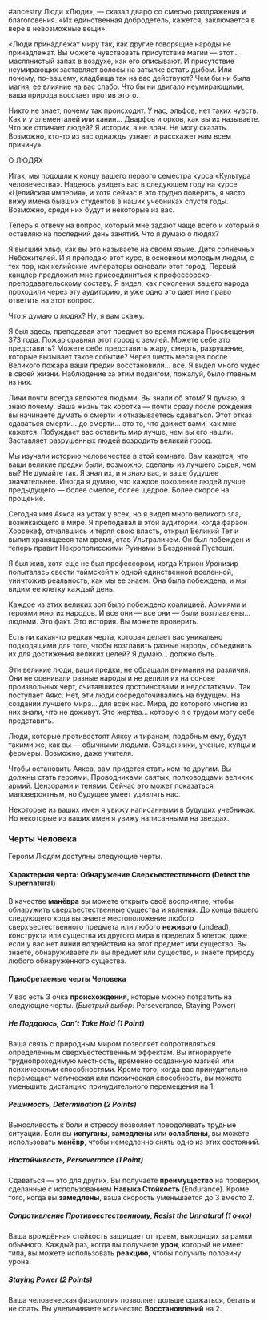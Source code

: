#ancestry 
Люди 
«Люди», — сказал дварф со смесью раздражения и благоговения. «Их единственная добродетель, кажется, заключается в вере в невозможные вещи».  

 «Люди принадлежат миру так, как другие говорящие народы не принадлежат. Вы можете чувствовать присутствие магии — этот... маслянистый запах в воздухе, как его описывают.   И присутствие неумирающих заставляет волосы на затылке встать дыбом. Или почему, по-вашему, кладбища так на вас действуют? Чем бы ни была магия, ее влияние на вас слабо. Что бы ни двигало неумирающими,  ваша природа восстает против этого. 

Никто не знает, почему так происходит. У нас, эльфов, нет таких чувств. Как и у элементалей или канин... Дварфов и орков, как вы их называете. Что же отличает людей?
Я историк, а не врач. Не могу сказать. Возможно, кто-то из вас однажды узнает и расскажет нам всем причину». 

О ЛЮДЯХ

Итак, мы подошли к концу вашего первого семестра курса «Культура человечества». Надеюсь увидеть вас в следующем году на курсе «Целийская империя», и хотя сейчас в это трудно поверить, я часто вижу имена бывших студентов в наших учебниках спустя годы. Возможно, среди них будут и некоторые из вас.

Теперь я отвечу на вопрос, который мне задают чаще всего и который я оставляю на последний день занятий. Что я думаю о людях?

Я высший эльф, как вы это называете на своем языке. Дитя солнечных Небожителей. И я преподаю 
этот курс, в основном молодым людям, с тех пор, как келийские императоры основали этот город. Первый канцлер предложил мне присоединиться к профессорско-преподавательскому составу. Я видел, как поколения вашего народа проходили через эту аудиторию, и уже одно это дает мне право ответить на этот вопрос.

Что я думаю о людях? Ну, я вам скажу.

Я был здесь, преподавая этот предмет во время пожара Просвещения 373 года. Пожар сравнял этот город с землей. Можете себе это представить? Можете себе представить жару, смерть, разрушение, которые вызывает такое событие? Через шесть месяцев после Великого пожара ваши предки восстановили... все. Я видел много чудес в своей жизни. Наблюдение за этим подвигом, пожалуй, было главным из них.

Личи почти всегда являются людьми. Вы знали об этом? Я думаю, я знаю почему. Ваша жизнь так коротка — почти сразу после рождения вы начинаете думать о смерти и отказываетесь сдаваться. 
Этот отказ сдаваться смерти... до смерти... это то, что движет вами, как мне кажется. Побуждает вас оставить мир лучше, чем вы его нашли. Заставляет разрушенных людей возродить великий город.

Мы изучали историю человечества в этой комнате. Вам кажется, что ваши великие предки были, возможно, сделаны из лучшего сырья, чем вы? Не думайте так. Я знал их, и я знаю вас, и ваше будущее значительнее. Иногда я думаю, что каждое поколение людей лучше предыдущего — более смелое, более щедрое. Более скорое на прощение.

Сегодня имя Аякса на устах у всех, но я видел много великого зла, возникающего в мире. Я преподавал в этой аудитории, когда фараон Хорсекеф, отчаявшись и теряя свою власть, открыл Великий Тет и выпил хранящееся там время, став Ультраличем. Он был побежден и теперь правит Некрополисскими Руинами в Бездонной Пустоши.

Я был жив, хотя еще не был профессором, когда Ктрион Уронизир попыталась свести таймскейп к одной единственной вселенной, уничтожив реальность, как мы ее знаем. Она была побеждена, и мы видим ее клетку каждый день.


Каждое из этих великих зол было побеждено коалицией. Армиями и героями многих народов. И все они — все они — были возглавлены… людьми. Это факт. Это история. Вы можете проверить.

Есть ли какая-то редкая черта, которая делает вас уникально подходящими для того, чтобы возглавить разные народы, объединить их для достижения великих целей? Я думаю… должно быть.

Эти великие люди, ваши предки, не обращали внимания на различия. Они не оценивали разные народы и не делили их на основе произвольных черт, считавшихся достоинствами и недостатками. Так поступает Аякс. Нет, эти люди сосредоточивались на будущем. На создании лучшего мира... для всех нас. Мира, до которого многие из них знали, что не доживут. Это жертва... которую я с трудом могу себе представить.

Люди, которые противостоят Аяксу и тиранам, подобным ему, будут такими же, как вы — обычными людьми. Священники, ученые, купцы и фермеры. Возможно, даже учителя.

Чтобы остановить Аякса, вам придется стать кем-то другим. Вы должны стать героями. Проводниками святых, полководцами великих армий. Цензорами и тенями. Сейчас это может показаться маловероятным, но будущее умеет удивлять нас.

Некоторые из ваших имен я увижу написанными в будущих учебниках.
Но некоторые из ваших имен я увижу написанными на звездах.

### Черты Человека
Героям Людям доступны следующие черты.
#### Характерная черта: Обнаружение Сверхъестественного (Detect the Supernatural)
В качестве **манёвра** вы можете открыть своё восприятие, чтобы обнаружить сверхъестественные существа и явления. До конца вашего следующего хода вы знаете местоположение любого сверхъестественного предмета или любого **неживого** (undead), конструкта или существа из другого мира в пределах 5 клеток, даже если у вас нет линии воздействия на этот предмет или существо. Вы знаете, обнаруживаете ли вы предмет или существо, и знаете природу любого обнаруженного существа.
#### Приобретаемые черты Человека

У вас есть 3 очка **происхождения**, которые можно потратить на следующие черты. (_Быстрый выбор:_ Perseverance, Staying Power)
##### Не Поддаюсь, Can't Take Hold (1 Point)
Ваша связь с природным миром позволяет сопротивляться определённым сверхъестественным эффектам. Вы игнорируете труднопроходимую местность, временно созданную магией или психическими способностями. Кроме того, когда вас принудительно перемещает магическая или психическая способность, вы можете уменьшить дистанцию принудительного перемещения на 1.
##### Решимость, Determination (2 Points)
Выносливость к боли и стрессу позволяет преодолевать трудные ситуации. Если вы **испуганы**, **замедлены** или **ослаблены**, вы можете использовать **манёвр**, чтобы немедленно снять одно из этих состояний.
##### Настойчивость, Perseverance (1 Point)
Сдаваться — это для других. Вы получаете **преимущество** на проверки, сделанные с использованием **Навыка Стойкость** (Endurance). Кроме того, когда вы **замедлены**, ваша скорость уменьшается до 3 вместо 2.
##### Сопротивление Противоестественному, Resist the Unnatural (1 очко)
Ваша врождённая стойкость защищает от травм, выходящих за рамки обычного. Каждый раз, когда вы получаете **урон**, который не имеет типа, вы можете использовать **реакцию**, чтобы получить половину урона.
##### Staying Power (2 Points)
Ваша человеческая физиология позволяет дольше сражаться, бегать и не спать. Вы увеличиваете количество **Восстановлений** на 2.
